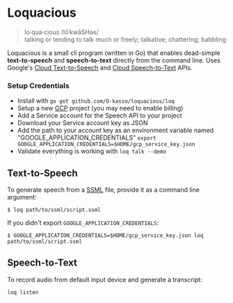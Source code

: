 # **Loquacious**

> lo·qua·cious /lōˈkwāSHəs/
> talking or tending to talk much or freely; talkative; chattering; babbling

Loquacious is a small cli program (written in Go) that enables dead-simple **text-to-speech** and **speech-to-text** directly from the command line. Uses Google's [Cloud Text-to-Speech](https://cloud.google.com/text-to-speech/) and [Cloud Speech-to-Text](https://cloud.google.com/speech-to-text/) APIs.



### Setup Credentials

- Install with `go get github.com/O-kasso/loquacious/loq`
- Setup a new [GCP](https://console.cloud.google.com/projectcreate) project (you may need to enable billing)
- Add a Service account for the Speech API to your project
- Download your Service account key as JSON
- Add the path to your account key as an environment variable named "GOOGLE_APPLICATION_CREDENTIALS" `export GOOGLE_APPLICATION_CREDENTIALS=$HOME/gcp_service_key.json`
- Validate everything is working with `loq talk --demo`



## Text-to-Speech

To generate speech from a [SSML](https://en.wikipedia.org/wiki/Speech_Synthesis_Markup_Language) file, provide it as a command line argument:

```
$ loq path/to/ssml/script.ssml
```



If you didn't export `GOOGLE_APPLICATION_CREDENTIALS`:

```
$ GOOGLE_APPLICATION_CREDENTIALS=$HOME/gcp_service_key.json loq path/to/ssml/script.ssml
```



## Speech-to-Text

To record audio from default input device and generate a transcript:
```
loq listen
```
